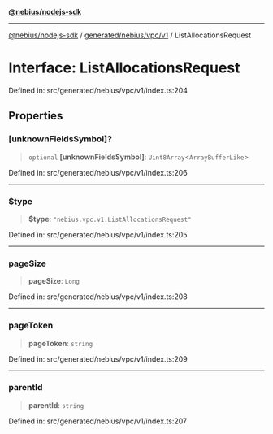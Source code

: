 [**@nebius/nodejs-sdk**](../../../../../README.md)

***

[@nebius/nodejs-sdk](../../../../../README.md) / [generated/nebius/vpc/v1](../README.md) / ListAllocationsRequest

# Interface: ListAllocationsRequest

Defined in: src/generated/nebius/vpc/v1/index.ts:204

## Properties

### \[unknownFieldsSymbol\]?

> `optional` **\[unknownFieldsSymbol\]**: `Uint8Array`\<`ArrayBufferLike`\>

Defined in: src/generated/nebius/vpc/v1/index.ts:206

***

### $type

> **$type**: `"nebius.vpc.v1.ListAllocationsRequest"`

Defined in: src/generated/nebius/vpc/v1/index.ts:205

***

### pageSize

> **pageSize**: `Long`

Defined in: src/generated/nebius/vpc/v1/index.ts:208

***

### pageToken

> **pageToken**: `string`

Defined in: src/generated/nebius/vpc/v1/index.ts:209

***

### parentId

> **parentId**: `string`

Defined in: src/generated/nebius/vpc/v1/index.ts:207
